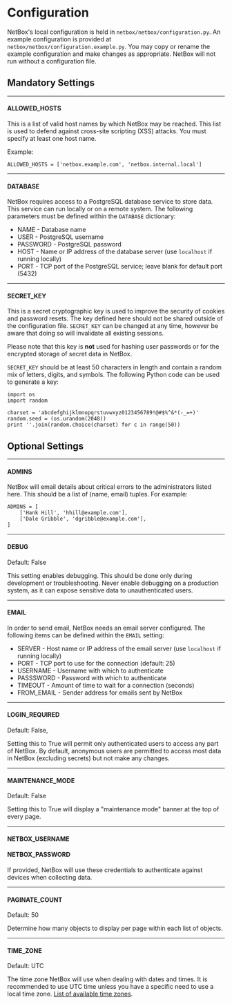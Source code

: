 # Configuration

NetBox's local configuration is held in `netbox/netbox/configuration.py`. An example configuration is provided at `netbox/netbox/configuration.example.py`. You may copy or rename the example configuration and make changes as appropriate. NetBox will not run without a configuration file.

## Mandatory Settings

---

#### ALLOWED_HOSTS

This is a list of valid host names by which NetBox may be reached. This list is used to defend against cross-site scripting (XSS) attacks. You must specify at least one host name.

Example:

```
ALLOWED_HOSTS = ['netbox.example.com', 'netbox.internal.local']
```

---

#### DATABASE

NetBox requires access to a PostgreSQL database service to store data. This service can run locally or on a remote system. The following parameters must be defined within the `DATABASE` dictionary:

* NAME - Database name
* USER - PostgreSQL username
* PASSWORD - PostgreSQL password
* HOST - Name or IP address of the database server (use `localhost` if running locally)
* PORT - TCP port of the PostgreSQL service; leave blank for default port (5432)

---

#### SECRET_KEY

This is a secret cryptographic key is used to improve the security of cookies and password resets. The key defined here should not be shared outside of the configuration file. `SECRET_KEY` can be changed at any time, however be aware that doing so will invalidate all existing sessions.

Please note that this key is **not** used for hashing user passwords or for the encrypted storage of secret data in NetBox.

`SECRET_KEY` should be at least 50 characters in length and contain a random mix of letters, digits, and symbols. The following Python code can be used to generate a key:


```
import os
import random

charset = 'abcdefghijklmnopqrstuvwxyz0123456789!@#$%^&*(-_=+)'
random.seed = (os.urandom(2048))
print ''.join(random.choice(charset) for c in range(50))
```

## Optional Settings

---

#### ADMINS

NetBox will email details about critical errors to the administrators listed here. This should be a list of (name, email) tuples. For example:

```
ADMINS = [
    ['Hank Hill', 'hhill@example.com'],
    ['Dale Gribble', 'dgribble@example.com'],
]
```

---

#### DEBUG

Default: False

This setting enables debugging. This should be done only during development or troubleshooting. Never enable debugging on a production system, as it can expose sensitive data to unauthenticated users. 

---

#### EMAIL

In order to send email, NetBox needs an email server configured. The following items can be defined within the `EMAIL` setting:

* SERVER - Host name or IP address of the email server (use `localhost` if running locally)
* PORT - TCP port to use for the connection (default: 25)
* USERNAME - Username with which to authenticate
* PASSSWORD - Password with which to authenticate
* TIMEOUT - Amount of time to wait for a connection (seconds)
* FROM_EMAIL - Sender address for emails sent by NetBox

---

#### LOGIN_REQUIRED

Default: False,

Setting this to True will permit only authenticated users to access any part of NetBox. By default, anonymous users are permitted to access most data in NetBox (excluding secrets) but not make any changes.

---

#### MAINTENANCE_MODE

Default: False

Setting this to True will display a "maintenance mode" banner at the top of every page.

---

#### NETBOX_USERNAME

#### NETBOX_PASSWORD

If provided, NetBox will use these credentials to authenticate against devices when collecting data.

---

#### PAGINATE_COUNT

Default: 50

Determine how many objects to display per page within each list of objects.

---

#### TIME_ZONE

Default: UTC

The time zone NetBox will use when dealing with dates and times. It is recommended to use UTC time unless you have a specific need to use a local time zone. [List of available time zones](https://en.wikipedia.org/wiki/List_of_tz_database_time_zones).
